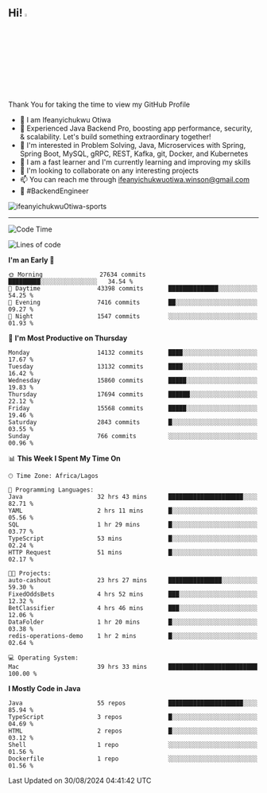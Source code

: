 <!-- BLOG-POST-LIST:START --><!-- BLOG-POST-LIST:END -->

## Hi! <img src="https://media.giphy.com/media/hvRJCLFzcasrR4ia7z/giphy.gif" width="4%"> 

Thank You for taking the time to view my GitHub Profile

- 👋 I am Ifeanyichukwu Otiwa
- 🚀 Experienced Java Backend Pro, boosting app performance, security, & scalability. Let's build something extraordinary together!
- 👀 I'm interested in Problem Solving, Java, Microservices with Spring, Spring Boot, MySQL, gRPC, REST, Kafka, git, Docker, and Kubernetes
- 🌱 I am a fast learner and I'm currently learning and improving my skills
- 💞️ I'm looking to collaborate on any interesting projects
- 📫 You can reach me through ifeanyichukwuotiwa.winson@gmail.com
- 🚀 #BackendEngineer

<p align="left" marginTop="10px"> <img src="https://komarev.com/ghpvc/?username=ifeanyichukwuOtiwa-sports&label=Profile%20views&color=0e75b6&style=for-the-badge" alt="ifeanyichukwuOtiwa-sports" /> </p>

***

<!--START_SECTION:waka-->
![Code Time](http://img.shields.io/badge/Code%20Time-2%2C859%20hrs%2028%20mins-blue)

![Lines of code](https://img.shields.io/badge/From%20Hello%20World%20I%27ve%20Written-19.5%20million%20lines%20of%20code-blue)

**I'm an Early 🐤** 

```text
🌞 Morning                27634 commits       █████████░░░░░░░░░░░░░░░░   34.54 % 
🌆 Daytime                43398 commits       ██████████████░░░░░░░░░░░   54.25 % 
🌃 Evening                7416 commits        ██░░░░░░░░░░░░░░░░░░░░░░░   09.27 % 
🌙 Night                  1547 commits        ░░░░░░░░░░░░░░░░░░░░░░░░░   01.93 % 
```
📅 **I'm Most Productive on Thursday** 

```text
Monday                   14132 commits       ████░░░░░░░░░░░░░░░░░░░░░   17.67 % 
Tuesday                  13132 commits       ████░░░░░░░░░░░░░░░░░░░░░   16.42 % 
Wednesday                15860 commits       █████░░░░░░░░░░░░░░░░░░░░   19.83 % 
Thursday                 17694 commits       ██████░░░░░░░░░░░░░░░░░░░   22.12 % 
Friday                   15568 commits       █████░░░░░░░░░░░░░░░░░░░░   19.46 % 
Saturday                 2843 commits        █░░░░░░░░░░░░░░░░░░░░░░░░   03.55 % 
Sunday                   766 commits         ░░░░░░░░░░░░░░░░░░░░░░░░░   00.96 % 
```


📊 **This Week I Spent My Time On** 

```text
🕑︎ Time Zone: Africa/Lagos

💬 Programming Languages: 
Java                     32 hrs 43 mins      █████████████████████░░░░   82.71 % 
YAML                     2 hrs 11 mins       █░░░░░░░░░░░░░░░░░░░░░░░░   05.56 % 
SQL                      1 hr 29 mins        █░░░░░░░░░░░░░░░░░░░░░░░░   03.77 % 
TypeScript               53 mins             █░░░░░░░░░░░░░░░░░░░░░░░░   02.24 % 
HTTP Request             51 mins             █░░░░░░░░░░░░░░░░░░░░░░░░   02.17 % 

🐱‍💻 Projects: 
auto-cashout             23 hrs 27 mins      ███████████████░░░░░░░░░░   59.30 % 
FixedOddsBets            4 hrs 52 mins       ███░░░░░░░░░░░░░░░░░░░░░░   12.32 % 
BetClassifier            4 hrs 46 mins       ███░░░░░░░░░░░░░░░░░░░░░░   12.06 % 
DataFolder               1 hr 20 mins        █░░░░░░░░░░░░░░░░░░░░░░░░   03.38 % 
redis-operations-demo    1 hr 2 mins         █░░░░░░░░░░░░░░░░░░░░░░░░   02.64 % 

💻 Operating System: 
Mac                      39 hrs 33 mins      █████████████████████████   100.00 % 
```

**I Mostly Code in Java** 

```text
Java                     55 repos            █████████████████████░░░░   85.94 % 
TypeScript               3 repos             █░░░░░░░░░░░░░░░░░░░░░░░░   04.69 % 
HTML                     2 repos             █░░░░░░░░░░░░░░░░░░░░░░░░   03.12 % 
Shell                    1 repo              ░░░░░░░░░░░░░░░░░░░░░░░░░   01.56 % 
Dockerfile               1 repo              ░░░░░░░░░░░░░░░░░░░░░░░░░   01.56 % 
```




 Last Updated on 30/08/2024 04:41:42 UTC
<!--END_SECTION:waka-->

<!--
<p align="center">
![trophy](https://github-profile-trophy.vercel.app/?username=ifeanyichukwuOtiwa-sports&theme=onedark) (https://github.com/ryo-ma/github-profile-trophy)
</p>
-->

<!---
ifeanyi-otiwa/ifeanyi-otiwa is a ✨ special ✨ repository because its `README.md` (this file) appears on your GitHub profile.
You can click the Preview link to take a look at your changes.
--->
